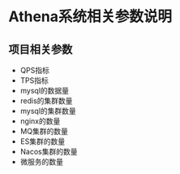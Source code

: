 # Athena系统相关参数说明

## 项目相关参数
- QPS指标
- TPS指标
- mysql的数据量
- redis的集群数量
- mysql的集群数量
- nginx的数量
- MQ集群的数量
- ES集群的数量
- Nacos集群的数量
- 微服务的数量